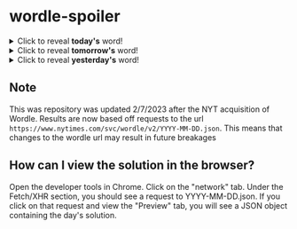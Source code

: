 # wordle-spoiler

<details>
  <summary>Click to reveal <b>today's</b> word!</summary>
  <br>
  <b> mania </b>
</details>

<details>
  <summary>Click to reveal <b>tomorrow's</b> word!</summary>
  <br>
  <b> flare </b>
</details>

<details>
  <summary>Click to reveal <b>yesterday's</b> word!</summary>
  <br>
  <b> ardor </b>
</details>

## Note
This was repository was updated 2/7/2023 after the NYT acquisition of Wordle. Results are now based off requests to the url `https://www.nytimes.com/svc/wordle/v2/YYYY-MM-DD.json`. This means that changes to the wordle url may result in future breakages

## How can I view the solution in the browser?
Open the developer tools in Chrome. Click on the "network" tab. Under the Fetch/XHR section, you should see a request to YYYY-MM-DD.json. If you click on that request and view the "Preview" tab, you will see a JSON object containing the day's solution.